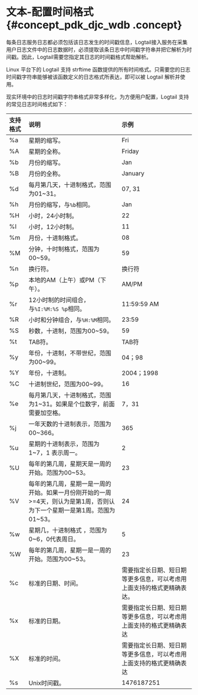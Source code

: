 # 文本-配置时间格式 {#concept_pdk_djc_wdb .concept}

每条日志服务日志都必须包括该日志发生的时间戳信息，Logtail接入服务在采集用户日志文件中的日志数据时，必须提取该条日志中时间戳字符串并把它解析为时间戳。因此，Logtail需要您指定其日志的时间戳格式帮助解析。

Linux 平台下的 Logtail 支持 strftime 函数提供的所有时间格式。只需要您的日志时间戳字符串能够被该函数定义的日志格式所表达，即可以被 Logtail 解析并使用。

现实环境中的日志时间戳字符串格式非常多样化，为方便用户配置，Logtail 支持的常见日志时间格式如下：

|支持格式|说明|示例|
|:---|:-|:-|
|%a|星期的缩写。|Fri|
|%A|星期的全称。|Friday|
|%b|月份的缩写。|Jan|
|%B|月份的全称。|January|
|%d|每月第几天，十进制格式，范围为01~31。|07, 31|
|%h|月份的缩写，与`%b`相同。|Jan|
|%H|小时，24小时制。|22|
|%I|小时，12小时制。|11|
|%m|月份，十进制格式。|08|
|%M|分钟，十时制格式，范围为00~59。|59|
|%n|换行符。|换行符|
|%p|本地的AM（上午）或PM（下午）。|AM/PM|
|%r|12小时制的时间组合，与`%I:%M:%S %p`相同。|11:59:59 AM|
|%R|小时和分钟组合，与`%H:%M`相同。|23:59|
|%S|秒数，十进制，范围为00~59。|59|
|%t|TAB符。|TAB符|
|%y|年份，十进制，不带世纪，范围为00~99。|04；98|
|%Y|年份，十进制。|2004；1998|
|%C|十进制世纪，范围为00~99。|16|
|%e|每月第几天，十进制格式，范围为1~31。如果是个位数字，前面需要加空格。|7，31|
|%j|一年天数的十进制表示，范围为00~366。|365|
|%u|星期的十进制表示，范围为1~7，1 表示周一。|2|
|%U|每年的第几周，星期天是一周的开始。范围为00~53。|23|
|%V|每年的第几周，星期一是一周的开始。如果一月份刚开始的一周\>=4天，则认为是第1周，否则认为下一个星期一是第1周。范围为01~53。|24|
|%w|星期几，十进制格式 ，范围为0~6，0代表周日。|5|
|%W|每年的第几周，星期一是一周的开始。范围为00~53。|23|
|%c|标准的日期、时间。|需要指定长日期、短日期等更多信息，可以考虑用上面支持的格式更精确表达。|
|%x|标准的日期。|需要指定长日期、短日期等更多信息，可以考虑用上面支持的格式更精确表达|
|%X|标准的时间。|需要指定长日期、短日期等更多信息，可以考虑用上面支持的格式更精确表达|
|%s|Unix时间戳。|1476187251|

